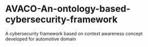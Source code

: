 # AVACO-An-ontology-based-cybersecurity-framework
A cybersecurity framework based on context awareness concept developed for automotive domain
